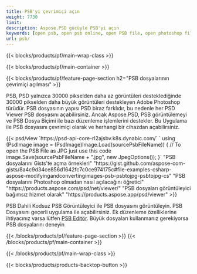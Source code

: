 ```yaml
---
title: PSB'yi çevrimiçi açın
weight: 7730
limit: 
description: Aspose.PSD gücüyle PSB'yi açın
keywords: [open psb, open psb online, open PSB file, open photoshop file, preview psb]
url: psb/
---
```


{{< blocks/products/pf/main-wrap-class >}}

{{< blocks/products/pf/main-container >}}

{{< blocks/products/pf/feature-page-section h2="PSB dosyalarının çevrimiçi açılması" >}}
<p>PSB, PSD yalnızca 30000 pikselden daha az görüntüleri desteklediğinde 30000 pikselden daha büyük görüntüleri destekleyen Adobe Photoshop türüdür. PSB dosyasının yapısı PSD biraz farklıdır, bu nedenle her PSD Viewer PSB dosyasını açabilirsiniz. Ancak Aspose.PSD, PSB görüntülemeyi ve PSB Dosya Biçimi ile bazı düzenleme işlemlerini destekler. Bu Uygulama ile PSB dosyasını çevrimiçi olarak ve herhangi bir cihazdan açabilirsiniz.</p>
{{< psd/view `https://psd-api-core-rl2ajsbv.k8s.dynabic.com/` 
`    using (PsdImage image = (PsdImage)Image.Load(sourcePsbFileName))
    {
	    // To open the PSB File as JPG just use this code
        image.Save(sourcePsbFileName + ".jpg",  new JpegOptions());
    }` 
"PSB dosyalarını Gists'te açma örnekleri" "https://gist.github.com/aspose-com-gists/8a4c9d34ce856d1642fc7c0ce974175c#file-examples-csharp-aspose-modifyingandconvertingimages-psb-psbtojpg-psbtojpg-cs" 
"PSB dosyalarını Photoshop olmadan nasıl açılacağını öğretici" "https://products.aspose.com/psd/net/viewer/" 
"PSB dosyaları görüntüleyici bağımsız hizmet olarak" "https://products.aspose.app/psd/viewer" >}}
<p>PSB Dahili Kodsuz PSB Görüntüleyici ile PSB dosyasını görüntüleyin. PSB Dosyasını geçerli uygulama ile açabilirsiniz. Ek düzenleme özelliklerine ihtiyacınız varsa lütfen <a href="https://products.aspose.app/psd/template-editor">PSB Editör</a>. Büyük dosyaları kullanmanız gerekiyorsa PSB dosyalarını deneyin</p>
{{< /blocks/products/pf/feature-page-section >}}
{{< /blocks/products/pf/main-container >}}


{{< /blocks/products/pf/main-wrap-class >}}

{{< blocks/products/products-backtop-button >}}
